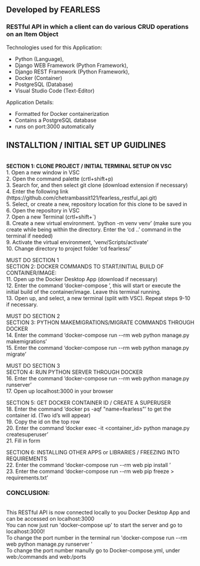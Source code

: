 <h2>Developed by FEARLESS</h2>
<h3>RESTful API in which a client can do various CRUD operations on an Item Object</h3>

Technologies used for this Application:
- Python (Language), 
- Django WEB Framework (Python Framework), 
- Django REST Framework (Python Framework),
- Docker (Container)
- PostgreSQL (Database)
- Visual Studio Code (Text-Editor)

Application Details:
- Formatted for Docker containerization 
- Contains a PostgreSQL database
- runs on port:3000 automatically 

<h2>INSTALLTION / INITIAL SET UP GUIDLINES</h2><br>
<b>SECTION 1: CLONE PROJECT / INITIAL TERMINAL SETUP ON VSC </b><br>
1.	Open a new window in VSC<br>
2.	Open the command palette (crtl+shift+p)<br>
3.	Search for, and then select git clone (download extension if necessary)<br>
4.	Enter the following link (https://github.com/chetrambassit121/fearless_restful_api.git)<br> 
5.	Select, or create a new, repository location for this clone to be saved in<br>
6.	Open the repository in VSC<br>
7.	Open a new Terminal (crtl+shift+`)<br>
8.	Create a new virtual environment. ‘python -m venv venv’ (make sure you create while being within the directory. Enter the ‘cd ..’ command in the terminal if needed)<br>
9.	Activate the virtual environment, ‘venv/Scripts/activate’<br>
10.	Change directory to project folder ‘cd fearless/’<br>


MUST DO SECTION 1<br>
SECTION 2: DOCKER COMMANDS TO START/INITIAL BUILD OF CONTAINER/IMAGE:<br>
11.	 Open up the Docker Desktop App (download if necessary)<br>
12.	 Enter the command ‘docker-compose ’, this will start or execute the initial build of the container/image. Leave this terminal running.<br>
13.	 Open up, and select, a new terminal (split with VSC). Repeat steps 9-10 if necessary.<br>


MUST DO SECTION 2<br>
SECTION 3: PYTHON MAKEMIGRATIONS/MIGRATE COMMANDS THROUGH DOCKER<br>
14.	 Enter the command ‘docker-compose run --rm web python manage.py makemigrations’<br>
15.	 Enter the command ‘docker-compose run --rm web python manage.py migrate’<br>

MUST DO SECTION 3<br>
SECTON 4: RUN PYTHON SERVER THROUGH DOCKER<br>
16.	Enter the command ‘docker-compose run --rm web python manage.py runserver’<br>
17.	Open up localhost:3000 in your browser<br>


SECTION 5: GET DOCKER CONTAINER ID / CREATE A SUPERUSER<br>
18.	Enter the command ‘docker ps -aqf "name=fearless"’ to get the container id. (Two id’s will appear)<br>
19.	Copy the id on the top row<br>
20.	Enter the command ‘docker exec -it <container_id> python manage.py createsuperuser’<br>
21.	Fill in form<br>


SECTION 6: INSTALLING OTHER APPS or LIBRARIES / FREEZING INTO REQUIREMENTS<br>
22.	Enter the command ‘docker-compose run --rm web pip install <name>’<br>
23.	Enter the command ‘docker-compose run --rm web pip freeze > requirements.txt’<br>

  
<h3>CONCLUSION:</h3><br>
This RESTful API is now connected locally to you Docker Desktop App and can be accessed on localhost:3000<br>
You can now just run 'docker-compose up' to start the server and go to localhost:3000!<br>
To change the port number in the terminal run 'docker-compose run --rm web python manage.py runserver <port_number>'<br>
To change the port number manully go to Docker-compose.yml, under web:/commands and web:/ports<br>
  







